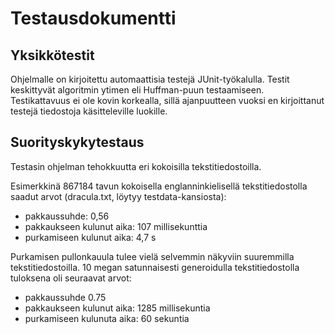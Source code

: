 # Testausdokumentti

## Yksikkötestit

Ohjelmalle on kirjoitettu automaattisia testejä JUnit-työkalulla. Testit keskittyvät algoritmin ytimen eli Huffman-puun testaamiseen. Testikattavuus ei ole kovin korkealla, sillä ajanpuutteen vuoksi en kirjoittanut testejä tiedostoja käsitteleville luokille.

## Suorityskykytestaus

Testasin ohjelman tehokkuutta eri kokoisilla tekstitiedostoilla.

Esimerkkinä 867184 tavun kokoisella englanninkielisellä tekstitiedostolla saadut arvot (dracula.txt, löytyy testdata-kansiosta):

- pakkaussuhde: 0,56
- pakkaukseen kulunut aika: 107 millisekunttia
- purkamiseen kulunut aika: 4,7 s

Purkamisen pullonkauula tulee vielä selvemmin näkyviin suuremmilla tekstitiedostoilla. 10 megan satunnaisesti generoidulla tekstitiedostolla tuloksena oli seuraavat arvot:

- pakkaussuhde 0.75
- pakkaukseen kulunut aika: 1285 millisekuntia
- purkamiseen kulunuta aika: 60 sekuntia

